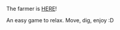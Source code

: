The farmer is <a href="https://namaniac91.github.io/TheFarmerJS">HERE</a>!

An easy game to relax.
Move, dig, enjoy :D  
